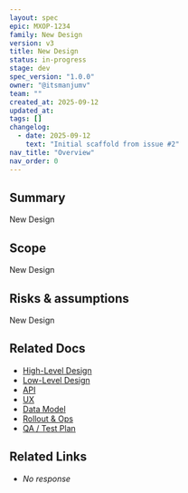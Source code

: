 ```yaml
---
layout: spec
epic: MXOP-1234
family: New Design
version: v3
title: New Design
status: in-progress
stage: dev
spec_version: "1.0.0"
owner: "@itsmanjumv"
team: ""
created_at: 2025-09-12
updated_at:
tags: []
changelog:
  - date: 2025-09-12
    text: "Initial scaffold from issue #2"
nav_title: "Overview"
nav_order: 0
---
```

## Summary
New Design

## Scope
New Design

## Risks & assumptions
New Design

## Related Docs
- [High-Level Design](./hld.md)
- [Low-Level Design](./lld.md)
- [API](./api.md)
- [UX](./ux.md)
- [Data Model](./data-model.md)
- [Rollout & Ops](./rollout-ops.md)
- [QA / Test Plan](./qa-test.md)

## Related Links
- _No response_
